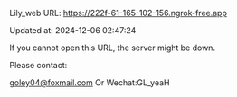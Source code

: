 Lily_web URL: https://222f-61-165-102-156.ngrok-free.app

Updated at: 2024-12-06 02:47:24

If you cannot open this URL, the server might be down.

Please contact: 

goley04@foxmail.com Or Wechat:GL_yeaH
